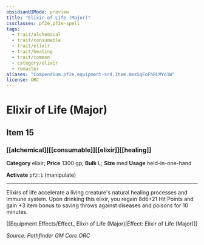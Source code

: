 ```yaml
---
obsidianUIMode: preview
title: "Elixir of Life (Major)"
cssclasses: pf2e,pf2e-spell
tags:
  - trait/alchemical
  - trait/consumable
  - trait/elixir
  - trait/healing
  - trait/common
  - category/elixir
  - remaster
aliases: "Compendium.pf2e.equipment-srd.Item.AmxSqEoFhRLMYd1W"
license: ORC
---
```

# Elixir of Life (Major)
## Item 15
### [[alchemical]][[consumable]][[elixir]][[healing]]

**Category** elixir; 
**Price** 1300 gp; 
**Bulk** L; **Size** med
**Usage** held-in-one-hand

**Activate** `pf2:1` (manipulate)

* * *

Elixirs of life accelerate a living creature's natural healing processes and immune system. Upon drinking this elixir, you regain 8d6+21 Hit Points and gain +3 item bonus to saving throws against diseases and poisons for 10 minutes.

[[Equipment Effects/Effect_ Elixir of Life (Major)|Effect: Elixir of Life (Major)]]

*Source: Pathfinder GM Core*
*ORC*